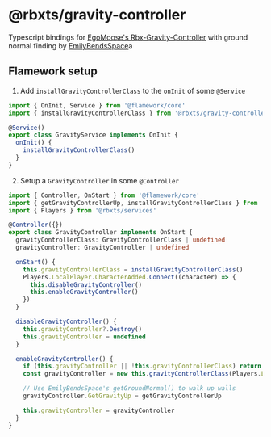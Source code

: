 # @rbxts/gravity-controller

Typescript bindings for [EgoMoose's Rbx-Gravity-Controller](https://github.com/EgoMoose/Rbx-Gravity-Controller) with
ground normal finding by [EmilyBendsSpace](https://x.com/EmilyBendsSpace)a

## Flamework setup

1. Add `installGravityControllerClass` to the `onInit` of some `@Service`

```typescript
import { OnInit, Service } from '@flamework/core'
import { installGravityControllerClass } from '@rbxts/gravity-controller'

@Service()
export class GravityService implements OnInit {
  onInit() {
    installGravityControllerClass()
  }
}
```

2. Setup a `GravityController` in some `@Controller`

```typescript
import { Controller, OnStart } from '@flamework/core'
import { getGravityControllerUp, installGravityControllerClass } from '@rbxts/gravity-controller'
import { Players } from '@rbxts/services'

@Controller({})
export class GravityController implements OnStart {
  gravityControllerClass: GravityControllerClass | undefined
  gravityController: GravityController | undefined

  onStart() {
    this.gravityControllerClass = installGravityControllerClass()
    Players.LocalPlayer.CharacterAdded.Connect((character) => {
      this.disableGravityController()
      this.enableGravityController()
    })
  }

  disableGravityController() {
    this.gravityController?.Destroy()
    this.gravityController = undefined
  }

  enableGravityController() {
    if (this.gravityController || !this.gravityControllerClass) return
    const gravityController = new this.gravityControllerClass(Players.LocalPlayer)

    // Use EmilyBendsSpace's getGroundNormal() to walk up walls
    gravityController.GetGravityUp = getGravityControllerUp

    this.gravityController = gravityController
  }
}
```
